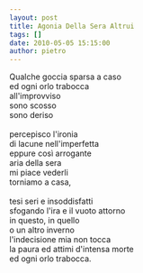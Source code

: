 ```yaml
---
layout: post
title: Agonia Della Sera Altrui
tags: []
date: 2010-05-05 15:15:00
author: pietro
---
```

Qualche goccia sparsa a caso<br/>ed ogni orlo trabocca<br/>all'improvviso<br/>sono scosso<br/>sono deriso<br/><br/>percepisco l'ironia<br/>di lacune nell'imperfetta<br/>eppure così arrogante<br/>aria della sera<br/>mi piace vederli<br/>torniamo a casa,<br/><br/>tesi seri e insoddisfatti<br/>sfogando l'ira e il vuoto attorno<br/>in questo, in quello<br/>o un altro inverno<br/>l'indecisione mia non tocca<br/>la paura ed attimi d'intensa morte<br/>ed ogni orlo trabocca.
